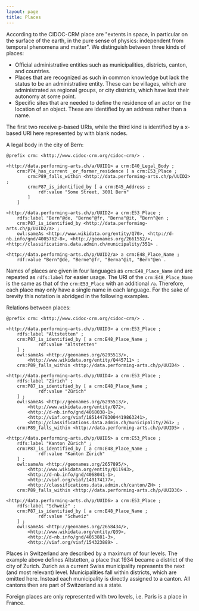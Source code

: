 ```yaml
---
layout: page
title: Places
---
```


According to the CIDOC-CRM place are "extents in space, in particular on the surface of the earth, in the pure sense of physics: independent from temporal phenomena and matter". We distinguish between three kinds of places:

* Official administrative entities such as municipalities, districts, canton, and countries.
* Places that are recognized as such in common knowledge but lack the status to be an administrative entity. These can be villages, which are administrated as regional groups, or city districts, which have lost their autonomy at some point.
* Specific sites that are needed to define the residence of an actor or the location of an object. These are identified by an address rather than a name.

The first two receive p-based URIs, while the third kind is identified by a x-based URI here represented by with blank nodes.

A legal body in the city of Bern:

```ttl
@prefix crm: <http://www.cidoc-crm.org/cidoc-crm/> .

<http://data.performing-arts.ch/a/UUID1> a crm:E40_Legal_Body ;
	crm:P74_has_current _or_former_residence [ a crm:E53_Place ;
		crm:P89_falls_within <http://data.performing-arts.ch/p/UUID2> ;
		crm:P87_is_identified_by [ a crm:E45_Address ;
			rdf:value "Some Street, 3001 Bern"
		]
	]

<http://data.performing-arts.ch/p/UUID2> a crm:E53_Place ;
	rdfs:label "Bern"@de, "Berne"@fr, "Berna"@it, "Bern"@en ;
	crm:P87_is_identified_by <http://data.performing-arts.ch/p/UUID2/a> ;
	owl:sameAs <http://www.wikidata.org/entity/Q70>, <http://d-nb.info/gnd/4005762-8>, <http://geonames.org/2661552/>, <http://classifications.data.admin.ch/municipality/351> .

<http://data.performing-arts.ch/p/UUID2/a> a crm:E48_Place_Name ;
	rdf:value "Bern"@de, "Berne"@fr, "Berna"@it, "Bern"@en .
```

Names of places are given in four languages as `crm:E48_Place_Name` and are repeated as `rdfs:label` for easier usage. The URI of the `crm:E48_Place_Name` is the same as that of the `crm:E53_Place` with an additional `/a`. Therefore, each place may only have a single name in each language. For the sake of brevity this notation is abridged in the following examples.

Relations between places:

```ttl
@prefix crm: <http://www.cidoc-crm.org/cidoc-crm/> .

<http://data.performing-arts.ch/p/UUID3> a crm:E53_Place ;
    rdfs:label "Altstetten" ;
    crm:P87_is_identified_by [ a crm:E48_Place_Name ;
            rdf:value "Altstetten"
    ] ;
    owl:sameAs <http://geonames.org/6295513/>,
        <http://www.wikidata.org/entity/Q445711> ;
    crm:P89_falls_within <http://data.performing-arts.ch/p/UUID4> .

<http://data.performing-arts.ch/p/UUID4> a crm:E53_Place ;
    rdfs:label "Zürich" ;
    crm:P87_is_identified_by [ a crm:E48_Place_Name ;
            rdf:value "Zürich"
    ] ;
    owl:sameAs <http://geonames.org/6295513/>,
        <http://www.wikidata.org/entity/Q72>,
        <http://d-nb.info/gnd/4068038-1>,
        <http://viaf.org/viaf/185144783004419863241>,
        <http://classifications.data.admin.ch/municipality/261> ;
    crm:P89_falls_within <http://data.performing-arts.ch/p/UUID5> .

<http://data.performing-arts.ch/p/UUID5> a crm:E53_Place ;
    rdfs:label "Kanton Zürich" ;
    crm:P87_is_identified_by [ a crm:E48_Place_Name ;
            rdf:value "Kanton Zürich"
    ] ;
    owl:sameAs <http://geonames.org/2657895/>,
        <http://www.wikidata.org/entity/Q11943>,
        <http://d-nb.info/gnd/4068041-1>,
        <http://viaf.org/viaf/140174177>,
        <http://classifications.data.admin.ch/canton/ZH> ;
    crm:P89_falls_within <http://data.performing-arts.ch/p/UUID36> .

<http://data.performing-arts.ch/p/UUID6> a crm:E53_Place ;
    rdfs:label "Schweiz" ;
    crm:P87_is_identified_by [ a crm:E48_Place_Name ;
            rdf:value "Schweiz"
    ] ;
    owl:sameAs <http://geonames.org/2658434/>,
        <http://www.wikidata.org/entity/Q39>,
        <http://d-nb.info/gnd/4053881-3>,
        <http://viaf.org/viaf/154323889> .
```

Places in Switzerland are described by a maximum of four levels. The example above defines Altstetten, a place that 1934 became a district of the city of Zurich. Zurich as a current Swiss municipality represents the next (and most relevant) level. Municipalities fall within districts, which are omitted here. Instead each municipality is directly assigned to a canton. All cantons then are part of Switzerland as a state.

Foreign places are only represented with two levels, i.e. Paris is a place in France.

